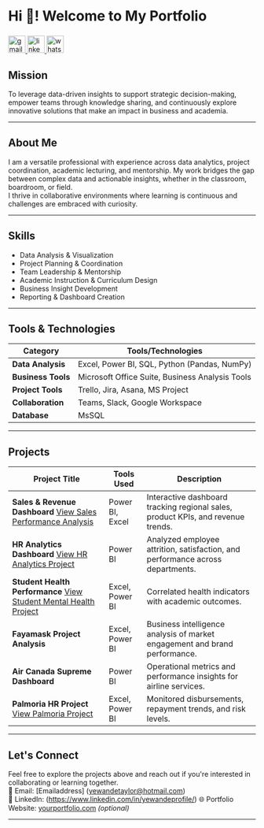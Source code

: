 <h1 align="left">Hi 👋! Welcome to My Portfolio</h1>

###

<div align="left">
  <a href="yewandetaylor@hotmail.com" target="_blank">
    <img src="https://img.shields.io/static/v1?message=Gmail&logo=gmail&label=Connect&color=D14836&logoColor=white&labelColor=&style=for-the-badge" height="35" alt="gmail logo"  />
  </a>
  <a href="https://www.linkedin.com/in/yewandeprofile/" target="_blank">
    <img src="https://img.shields.io/static/v1?message=LinkedIn&logo=linkedin&label=Connect&color=0077B5&logoColor=white&labelColor=&style=for-the-badge" height="35" alt="linkedin logo"  />
  </a>
  <img src="https://img.shields.io/static/v1?message=Whatsapp&logo=whatsapp&label=&color=25D366&logoColor=white&labelColor=&style=for-the-badge" height="35" alt="whatsapp logo"  />
</div>

###
##  Mission 

To leverage data-driven insights to support strategic decision-making, empower teams through knowledge sharing, and continuously explore innovative solutions that make an impact in business and academia.

---

## About Me

I am a versatile professional with experience across data analytics, project coordination, academic lecturing, and mentorship. My work bridges the gap between complex data and actionable insights, whether in the classroom, boardroom, or field.  
I thrive in collaborative environments where learning is continuous and challenges are embraced with curiosity.

---

##  Skills

- Data Analysis & Visualization  
- Project Planning & Coordination  
- Team Leadership & Mentorship  
- Academic Instruction & Curriculum Design  
- Business Insight Development  
- Reporting & Dashboard Creation

---

## Tools & Technologies

| Category           | Tools/Technologies                          |
|--------------------|---------------------------------------------|
| **Data Analysis**  | Excel, Power BI, SQL, Python (Pandas, NumPy)|
| **Business Tools** | Microsoft Office Suite, Business Analysis Tools |
| **Project Tools**  | Trello, Jira, Asana, MS Project             |
| **Collaboration**  | Teams, Slack, Google Workspace              |
| **Database**       | MsSQL                                       |

---

## Projects

| Project Title                      | Tools Used            | Description |
|------------------------------------|------------------------|-------------|
| **Sales & Revenue Dashboard**  [View Sales Performance Analysis](https://github.com/QueenYewande/Analytics-Portfolio/blob/main/Power%20BI%20Projects/Sales%20Performance/Readme.md)    | Power BI, Excel        | Interactive dashboard tracking regional sales, product KPIs, and revenue trends. |
| **HR Analytics Dashboard**   [View HR Analytics Project](https://github.com/QueenYewande/Analytics-Portfolio/tree/main/Power%20BI%20Projects/HR%20Analytics)     | Power BI               | Analyzed employee attrition, satisfaction, and performance across departments. |
| **Student Health Performance** [View Student Mental Health Project](https://github.com/QueenYewande/Analytics-Portfolio/blob/main/Power%20BI%20Projects/Student%20Mental%20Health%20Project/README.md)    | Excel, Power BI        | Correlated health indicators with academic outcomes. |
| **Fayamask Project Analysis**      | Excel, Power BI        | Business intelligence analysis of market engagement and brand performance. |
| **Air Canada Supreme Dashboard**   | Power BI               | Operational metrics and performance insights for airline services. |
| **Palmoria HR Project**  [View Palmoria Project](https://github.com/QueenYewande/Analytics-Portfolio/tree/main/Power%20BI%20Projects/Palmoria%20Project) | Excel, Power BI             | Monitored disbursements, repayment trends, and risk levels. |

---

## Let's Connect

Feel free to explore the projects above and reach out if you're interested in collaborating or learning together.  
📧 Email: [Emailaddress] (yewandetaylor@hotmail.com)  
🔗 LinkedIn: (https://www.linkedin.com/in/yewandeprofile/)
🌐 Portfolio Website: [yourportfolio.com](https://yourportfolio.com) *(optional)*

---
<!--
**QueenYewande/QueenYewande** is a ✨ _special_ ✨ repository because its `README.md` (this file) appears on your GitHub profile.

Here are some ideas to get you started:

- 🔭 I’m currently working on ...
- 🌱 I’m currently learning ...
- 👯 I’m looking to collaborate on ...
- 🤔 I’m looking for help with ...
- 💬 Ask me about ...
- 📫 How to reach me: ...
- 😄 Pronouns: ...
- ⚡ Fun fact: ...

--
